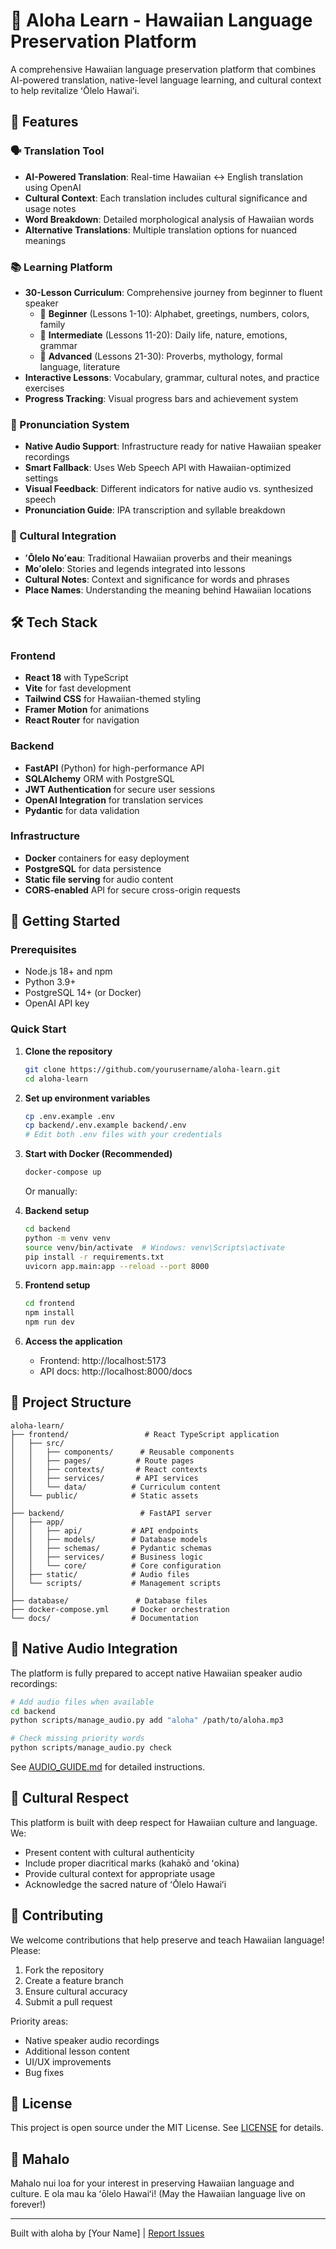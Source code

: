 # 🌺 Aloha Learn - Hawaiian Language Preservation Platform

A comprehensive Hawaiian language preservation platform that combines AI-powered translation, native-level language learning, and cultural context to help revitalize ʻŌlelo Hawaiʻi.

## 🌟 Features

### 🗣️ Translation Tool
- **AI-Powered Translation**: Real-time Hawaiian ↔ English translation using OpenAI
- **Cultural Context**: Each translation includes cultural significance and usage notes
- **Word Breakdown**: Detailed morphological analysis of Hawaiian words
- **Alternative Translations**: Multiple translation options for nuanced meanings

### 📚 Learning Platform
- **30-Lesson Curriculum**: Comprehensive journey from beginner to fluent speaker
  - 🌱 **Beginner** (Lessons 1-10): Alphabet, greetings, numbers, colors, family
  - 🌿 **Intermediate** (Lessons 11-20): Daily life, nature, emotions, grammar
  - 🌳 **Advanced** (Lessons 21-30): Proverbs, mythology, formal language, literature
- **Interactive Lessons**: Vocabulary, grammar, cultural notes, and practice exercises
- **Progress Tracking**: Visual progress bars and achievement system

### 🎵 Pronunciation System
- **Native Audio Support**: Infrastructure ready for native Hawaiian speaker recordings
- **Smart Fallback**: Uses Web Speech API with Hawaiian-optimized settings
- **Visual Feedback**: Different indicators for native audio vs. synthesized speech
- **Pronunciation Guide**: IPA transcription and syllable breakdown

### 🎨 Cultural Integration
- **ʻŌlelo Noʻeau**: Traditional Hawaiian proverbs and their meanings
- **Moʻolelo**: Stories and legends integrated into lessons
- **Cultural Notes**: Context and significance for words and phrases
- **Place Names**: Understanding the meaning behind Hawaiian locations

## 🛠️ Tech Stack

### Frontend
- **React 18** with TypeScript
- **Vite** for fast development
- **Tailwind CSS** for Hawaiian-themed styling
- **Framer Motion** for animations
- **React Router** for navigation

### Backend
- **FastAPI** (Python) for high-performance API
- **SQLAlchemy** ORM with PostgreSQL
- **JWT Authentication** for secure user sessions
- **OpenAI Integration** for translation services
- **Pydantic** for data validation

### Infrastructure
- **Docker** containers for easy deployment
- **PostgreSQL** for data persistence
- **Static file serving** for audio content
- **CORS-enabled** API for secure cross-origin requests

## 🚀 Getting Started

### Prerequisites
- Node.js 18+ and npm
- Python 3.9+
- PostgreSQL 14+ (or Docker)
- OpenAI API key

### Quick Start

1. **Clone the repository**
   ```bash
   git clone https://github.com/yourusername/aloha-learn.git
   cd aloha-learn
   ```

2. **Set up environment variables**
   ```bash
   cp .env.example .env
   cp backend/.env.example backend/.env
   # Edit both .env files with your credentials
   ```

3. **Start with Docker (Recommended)**
   ```bash
   docker-compose up
   ```

   Or manually:

4. **Backend setup**
   ```bash
   cd backend
   python -m venv venv
   source venv/bin/activate  # Windows: venv\Scripts\activate
   pip install -r requirements.txt
   uvicorn app.main:app --reload --port 8000
   ```

5. **Frontend setup**
   ```bash
   cd frontend
   npm install
   npm run dev
   ```

6. **Access the application**
   - Frontend: http://localhost:5173
   - API docs: http://localhost:8000/docs

## 📁 Project Structure

```
aloha-learn/
├── frontend/                 # React TypeScript application
│   ├── src/
│   │   ├── components/      # Reusable components
│   │   ├── pages/          # Route pages
│   │   ├── contexts/       # React contexts
│   │   ├── services/       # API services
│   │   └── data/          # Curriculum content
│   └── public/            # Static assets
│
├── backend/                 # FastAPI server
│   ├── app/
│   │   ├── api/           # API endpoints
│   │   ├── models/        # Database models
│   │   ├── schemas/       # Pydantic schemas
│   │   ├── services/      # Business logic
│   │   └── core/          # Core configuration
│   ├── static/            # Audio files
│   └── scripts/           # Management scripts
│
├── database/               # Database files
├── docker-compose.yml     # Docker orchestration
└── docs/                  # Documentation
```

## 🎤 Native Audio Integration

The platform is fully prepared to accept native Hawaiian speaker audio recordings:

```bash
# Add audio files when available
cd backend
python scripts/manage_audio.py add "aloha" /path/to/aloha.mp3

# Check missing priority words
python scripts/manage_audio.py check
```

See [AUDIO_GUIDE.md](backend/AUDIO_GUIDE.md) for detailed instructions.

## 🌊 Cultural Respect

This platform is built with deep respect for Hawaiian culture and language. We:
- Present content with cultural authenticity
- Include proper diacritical marks (kahakō and ʻokina)
- Provide cultural context for appropriate usage
- Acknowledge the sacred nature of ʻŌlelo Hawaiʻi

## 🤝 Contributing

We welcome contributions that help preserve and teach Hawaiian language! Please:
1. Fork the repository
2. Create a feature branch
3. Ensure cultural accuracy
4. Submit a pull request

Priority areas:
- Native speaker audio recordings
- Additional lesson content
- UI/UX improvements
- Bug fixes

## 📜 License

This project is open source under the MIT License. See [LICENSE](LICENSE) for details.

## 🙏 Mahalo

Mahalo nui loa for your interest in preserving Hawaiian language and culture. E ola mau ka ʻōlelo Hawaiʻi! (May the Hawaiian language live on forever!)

---

Built with aloha by [Your Name] | [Report Issues](https://github.com/yourusername/aloha-learn/issues)